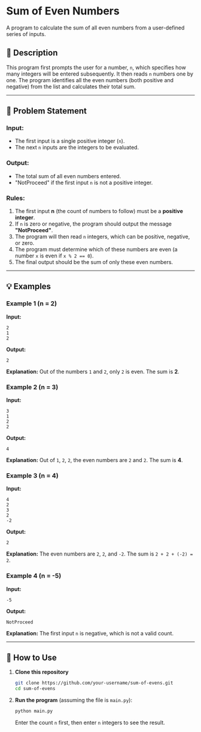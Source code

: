 # Sum of Even Numbers

A program to calculate the sum of all even numbers from a user-defined series of inputs.

## 📝 Description

This program first prompts the user for a number, `n`, which specifies how many integers will be entered subsequently. It then reads `n` numbers one by one. The program identifies all the even numbers (both positive and negative) from the list and calculates their total sum.

-----

## 🎯 Problem Statement

### Input:

  * The first input is a single positive integer (`n`).
  * The next `n` inputs are the integers to be evaluated.

### Output:

  * The total sum of all even numbers entered.
  * "NotProceed" if the first input `n` is not a positive integer.

### Rules:

1.  The first input **n** (the count of numbers to follow) must be a **positive integer**.
2.  If `n` is zero or negative, the program should output the message **"NotProceed"**.
3.  The program will then read `n` integers, which can be positive, negative, or zero.
4.  The program must determine which of these numbers are even (a number `x` is even if `x % 2 == 0`).
5.  The final output should be the sum of only these even numbers.

-----

## 💡 Examples

### Example 1 (n = 2)

**Input:**

```
2
1
2
```

**Output:**

```
2
```

**Explanation:** Out of the numbers `1` and `2`, only `2` is even. The sum is **2**.

### Example 2 (n = 3)

**Input:**

```
3
1
2
2
```

**Output:**

```
4
```

**Explanation:** Out of `1`, `2`, `2`, the even numbers are `2` and `2`. The sum is **4**.

### Example 3 (n = 4)

**Input:**

```
4
2
3
2
-2
```

**Output:**

```
2
```

**Explanation:** The even numbers are `2`, `2`, and `-2`. The sum is `2 + 2 + (-2) = 2`.

### Example 4 (n = -5)

**Input:**

```
-5
```

**Output:**

```
NotProceed
```

**Explanation:** The first input `n` is negative, which is not a valid count.

-----

## 🚀 How to Use

1.  **Clone this repository**

    ```bash
    git clone https://github.com/your-username/sum-of-evens.git
    cd sum-of-evens
    ```

2.  **Run the program** (assuming the file is `main.py`):

    ```bash
    python main.py
    ```

    Enter the count `n` first, then enter `n` integers to see the result.
